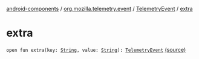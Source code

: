 [android-components](../../index.md) / [org.mozilla.telemetry.event](../index.md) / [TelemetryEvent](index.md) / [extra](./extra.md)

# extra

`open fun extra(key: `[`String`](https://kotlinlang.org/api/latest/jvm/stdlib/kotlin/-string/index.html)`, value: `[`String`](https://kotlinlang.org/api/latest/jvm/stdlib/kotlin/-string/index.html)`): `[`TelemetryEvent`](index.md) [(source)](https://github.com/mozilla-mobile/android-components/blob/master/components/service/telemetry/src/main/java/org/mozilla/telemetry/event/TelemetryEvent.java#L104)